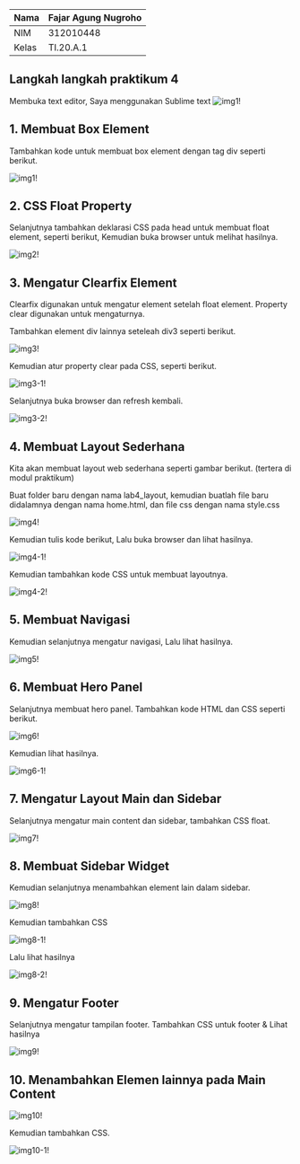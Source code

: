 | Nama      | Fajar Agung Nugroho |
| ----------- | ----------- |
| NIM     | 312010448       |
| Kelas   | TI.20.A.1        |

## Langkah langkah praktikum 4
Membuka text editor, Saya menggunakan Sublime text
![img1!](assets/img/praktikum/start.png)

## 1. Membuat Box Element
Tambahkan kode untuk membuat box element dengan tag div seperti berikut.

![img1!](assets/img/1/1.png)

## 2. CSS Float Property
Selanjutnya tambahkan deklarasi CSS pada head untuk membuat float element, seperti berikut,
Kemudian buka browser untuk melihat hasilnya.

![img2!](assets/img/2/2.png)

## 3. Mengatur Clearfix Element
Clearfix digunakan untuk mengatur element setelah float element. Property clear digunakan untuk mengaturnya.

Tambahkan element div lainnya seteleah div3 seperti berikut.

![img3!](assets/img/3/3.png)

Kemudian atur property clear pada CSS, seperti berikut.

![img3-1!](assets/img/3/3-1.png)

Selanjutnya buka browser dan refresh kembali.

![img3-2!](assets/img/3/3-2.png)

## 4. Membuat Layout Sederhana
Kita akan membuat layout web sederhana seperti gambar berikut. (tertera di modul praktikum)

Buat folder baru dengan nama lab4_layout, kemudian buatlah file baru didalamnya dengan nama home.html, dan file css dengan nama style.css

![img4!](assets/img/4/4.png)

Kemudian tulis kode berikut, Lalu buka browser dan lihat hasilnya.

![img4-1!](assets/img/4/4-1.png)

Kemudian tambahkan kode CSS untuk membuat layoutnya.

![img4-2!](assets/img/4/4-2.png)

## 5. Membuat Navigasi
Kemudian selanjutnya mengatur navigasi, Lalu lihat hasilnya.

![img5!](assets/img/5/5.png)

## 6. Membuat Hero Panel
Selanjutnya membuat hero panel. Tambahkan kode HTML dan CSS seperti berikut.

![img6!](assets/img/6/6.png)

Kemudian lihat hasilnya.

![img6-1!](assets/img/6/6-1.png)

## 7. Mengatur Layout Main dan Sidebar
Selanjutnya mengatur main content dan sidebar, tambahkan CSS float.

![img7!](assets/img/7/7.png)

## 8. Membuat Sidebar Widget
Kemudian selanjutnya menambahkan element lain dalam sidebar.

![img8!](assets/img/8/8.png)

Kemudian tambahkan CSS

![img8-1!](assets/img/8/8-1.png)

Lalu lihat hasilnya

![img8-2!](assets/img/8/8-2.png)

## 9. Mengatur Footer
Selanjutnya mengatur tampilan footer. Tambahkan CSS untuk footer & Lihat hasilnya

![img9!](assets/img/9/9.png)

## 10. Menambahkan Elemen lainnya pada Main Content

![img10!](assets/img/10/10.png)

Kemudian tambahkan CSS.

![img10-1!](assets/img/10/10-1.png)














